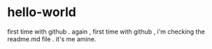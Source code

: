 # hello-world
first time with github .
again , first time with github , i'm checking the readme.md file .
it's me amine.
